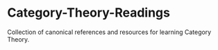 # Category-Theory-Readings
Collection of canonical references and resources for learning Category Theory.
